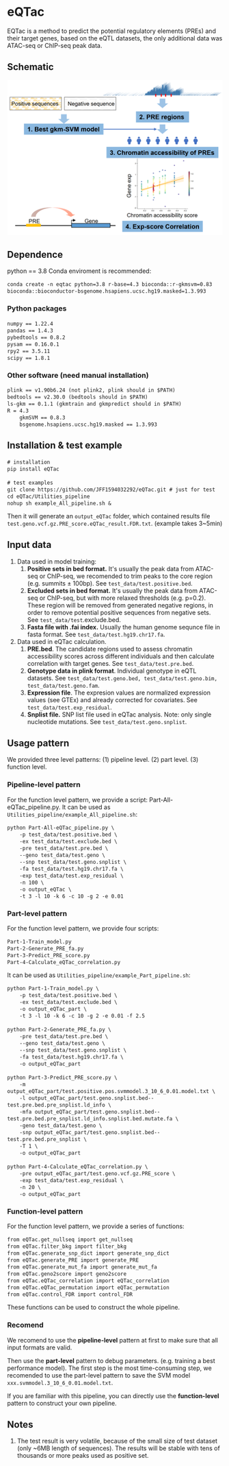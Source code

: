 # eQTac
EQTac is a method to predict the potential regulatory elements (PREs) and their target genes, based on the eQTL datasets, the only additional data was ATAC-seq or ChIP-seq peak data. 
## Schematic 
![](./imgs/Schematic.png)
## Dependence
python == 3.8
Conda enviroment is recommended:
```
conda create -n eqtac python=3.8 r-base=4.3 bioconda::r-gkmsvm=0.83 bioconda::bioconductor-bsgenome.hsapiens.ucsc.hg19.masked=1.3.993
```
### Python packages
```
numpy == 1.22.4
pandas == 1.4.3
pybedtools == 0.8.2
pysam == 0.16.0.1
rpy2 == 3.5.11
scipy == 1.8.1
```
### Other software (need manual installation)
```
plink == v1.90b6.24 (not plink2, plink should in $PATH)
bedtools == v2.30.0 (bedtools should in $PATH)
ls-gkm == 0.1.1 (gkmtrain and gkmpredict should in $PATH)
R = 4.3
    gkmSVM == 0.8.3
    bsgenome.hsapiens.ucsc.hg19.masked == 1.3.993
```
## Installation & test example
```
# installation
pip install eQTac 

# test examples
git clone https://github.com/JFF1594032292/eQTac.git # just for test
cd eQTac/Utilities_pipeline
nohup sh example_All_pipeline.sh &
```
Then it will generate an `output_eQTac` folder, which contained results file `test.geno.vcf.gz.PRE_score.eQTac_result.FDR.txt`. (example takes 3~5min)

## Input data
1. Data used in model training:
    1. **Positive sets in bed format.** It's usually the peak data from ATAC-seq or ChIP-seq, we recomended to trim peaks to the core region (e.g. summits $\pm$ 100bp). See `test_data/test.positive.bed`.
    2. **Excluded sets in bed format.** It's usually the peak data from ATAC-seq or ChIP-seq, but with more relaxed thresholds (e.g. p=0.2). These region will be removed from generated negative regions, in order to remove potential positive sequences from negative sets. See `test_data/test`.exclude.bed.
    3. **Fasta file with .fai index.** Usually the human genome sequnce file in fasta format. See `test_data/test.hg19.chr17.fa`.
2. Data used in eQTac calculation.
    1. **PRE.bed**. The candidate regions used to assess chromatin accessibility scores across different individuals and then calculate correlation with target genes. See `test_data/test.pre.bed`.
    2. **Genotype data in plink format**. Individual genotype in eQTL datasets. See `test_data/test.geno.bed, test_data/test.geno.bim, test_data/test.geno.fam`.
    3. **Expression file**. The expresion values are normalized expression values (see GTEx) and already corrected for covariates. See `test_data/test.exp_residual`.
    4. **Snplist file.** SNP list file used in eQTac analysis. Note: only single nucleotide mutations. See `test_data/test.geno.snplist`.
## Usage pattern
We provided three level patterns: (1) pipeline level. (2) part level. (3) function level.
### Pipeline-level pattern
For the function level pattern, we provide a script: Part-All-eQTac_pipeline.py.
It can be used as `Utilities_pipeline/example_All_pipeline.sh`:
```
python Part-All-eQTac_pipeline.py \
	-p test_data/test.positive.bed \
	-ex test_data/test.exclude.bed \
	-pre test_data/test.pre.bed \
	--geno test_data/test.geno \
	--snp test_data/test.geno.snplist \
	-fa test_data/test.hg19.chr17.fa \
	-exp test_data/test.exp_residual \
	-n 100 \
	-o output_eQTac \
	-t 3 -l 10 -k 6 -c 10 -g 2 -e 0.01
```
### Part-level pattern
For the function level pattern, we provide four scripts:
```
Part-1-Train_model.py
Part-2-Generate_PRE_fa.py
Part-3-Predict_PRE_score.py
Part-4-Calculate_eQTac_correlation.py
```
It can be used as `Utilities_pipeline/example_Part_pipeline.sh`:
```
python Part-1-Train_model.py \
	-p test_data/test.positive.bed \
	-ex test_data/test.exclude.bed \
	-o output_eQTac_part \
	-t 3 -l 10 -k 6 -c 10 -g 2 -e 0.01 -f 2.5

python Part-2-Generate_PRE_fa.py \
	-pre test_data/test.pre.bed \
	--geno test_data/test.geno \
	--snp test_data/test.geno.snplist \
	-fa test_data/test.hg19.chr17.fa \
	-o output_eQTac_part

python Part-3-Predict_PRE_score.py \
	-m output_eQTac_part/test.positive.pos.svmmodel.3_10_6_0.01.model.txt \
	-l output_eQTac_part/test.geno.snplist.bed--test.pre.bed.pre_snplist.ld_info \
	-mfa output_eQTac_part/test.geno.snplist.bed--test.pre.bed.pre_snplist.ld_info.snplist.bed.mutate.fa \
	-geno test_data/test.geno \
	-snp output_eQTac_part/test.geno.snplist.bed--test.pre.bed.pre_snplist \
	-T 1 \
	-o output_eQTac_part

python Part-4-Calculate_eQTac_correlation.py \
	-pre output_eQTac_part/test.geno.vcf.gz.PRE_score \
	-exp test_data/test.exp_residual \
	-n 20 \
	-o output_eQTac_part
```
### Function-level pattern
For the function level pattern, we provide a series of functions:
```
from eQTac.get_nullseq import get_nullseq
from eQTac.filter_bkg import filter_bkg
from eQTac.generate_snp_dict import generate_snp_dict
from eQTac.generate_PRE import generate_PRE
from eQTac.generate_mut_fa import generate_mut_fa
from eQTac.geno2score import geno2score
from eQTac.eQTac_correlation import eQTac_correlation
from eQTac.eQTac_permutation import eQTac_permutation
from eQTac.control_FDR import control_FDR
```
These functions can be used to construct the whole pipeline.
### Recomend
We recomend to use the **pipeline-level** pattern at first to make sure that all input formats are valid. 

Then use the **part-level** pattern to debug parameters. (e.g. training a best performance model). The first step is the most time-consuming step, we recomended to use the part-level pattern to save the SVM model `xxx.svmmodel.3_10_6_0.01.model.txt`.

If you are familiar with this pipeline, you can directly use the **function-level** pattern to construct your own pipeline.
## Notes
1. The test result is very volatile, because of the small size of test dataset (only ~6MB length of sequences). The results will be stable with tens of thousands or more peaks used as positive set.
